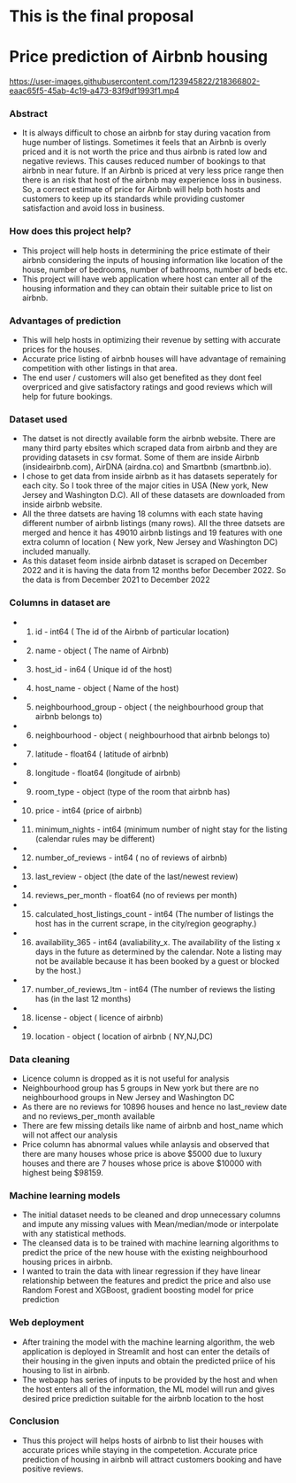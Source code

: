 # This is the final proposal

# **Price prediction of Airbnb housing**



https://user-images.githubusercontent.com/123945822/218366802-eaac65f5-45ab-4c19-a473-83f9df1993f1.mp4


### Abstract

- It is always difficult to chose an airbnb for stay during vacation from huge number of listings. Sometimes it feels that an Airbnb is overly priced and it is not worth the price and thus airbnb is rated low and negative reviews. This causes reduced number of bookings to that airbnb in near future. If an Airbnb is priced at very less price range then there is an risk that host of the airbnb may experience loss in business. So, a correct estimate of price for Airbnb will help both hosts and customers to keep up its standards while providing customer satisfaction and avoid loss in business.

### **How does this project help?**

- This project will help hosts in determining the price estimate of their airbnb considering the inputs of housing information like location of the house, number of bedrooms, number of bathrooms, number of beds etc. 
- This project will have web application where host can enter all of the housing information and they can obtain their suitable price to list on airbnb.

### **Advantages of prediction**

- This will help hosts in optimizing their revenue by setting with accurate prices for the houses. 
- Accurate price listing of airbnb houses will have advantage of remaining competition with other listings in that area.
- The end user / customers will also get benefited as they dont feel overpriced and give satisfactory ratings and good reviews which will help for future bookings.

### **Dataset used**

- The datset is not directly available form the airbnb website. There are many third party ebsites which scraped data from airbnb and they are providing datasets in csv format. Some of them are inside Airbnb (insideairbnb.com), AirDNA (airdna.co) and Smartbnb (smartbnb.io). 
- I chose to get data from inside airbnb as it has datasets seperately for each city. So I took three of the major cities in USA (New york, New Jersey and Washington D.C). All of these datasets are downloaded from inside airbnb website.
-  All the three datsets are having 18 columns with each state having different number of airbnb listings (many rows). All the three datsets are merged and hence it has 49010 airbnb listings and 19 features with one extra column of location ( New york, New Jersey and Washington DC) included manually.
-  As this dataset feom inside airbnb dataset is scraped on December 2022 and it is having the data from 12 months befor December 2022. So the data is from December 2021 to December 2022 

### Columns in dataset are
- 1)   id - int64  ( The id of the Airbnb of particular location)                         
- 2)   name - object  ( The name of Airbnb)                         
- 3)   host_id  - in64 ( Unique id of the host)
- 4)   host_name - object ( Name of the host)
- 5)   neighbourhood_group - object  ( the neighbourhood group that airbnb belongs to)
- 6)   neighbourhood - object ( neighbourhood that airbnb belongs to)
- 7.   latitude -  float64 ( latitude of airbnb)
- 8.   longitude - float64 (longitude of airbnb)
- 9.   room_type -  object (type of the room that airbnb has)
- 10.  price - int64  (price of airbnb)
- 11.  minimum_nights - int64  (minimum number of night stay for the listing (calendar rules may be different)
- 12.  number_of_reviews  - int64 ( no of reviews of airbnb)
- 13.  last_review  - object (the date of the last/newest review)
- 14.  reviews_per_month  -  float64 (no of reviews per month)
- 15.  calculated_host_listings_count -  int64  (The number of listings the host has in the current scrape, in the city/region geography.)
- 16.  availability_365 - int64  (avaliability_x. The availability of the listing x days in the future as determined by the calendar. Note a listing may not be available because it has been booked by a guest or blocked by the host.)
- 17.  number_of_reviews_ltm  - int64  (The number of reviews the listing has (in the last 12 months)
- 18.  license  - object ( licence of airbnb)
- 19.  location -  object ( location of airbnb ( NY,NJ,DC)

### **Data cleaning**

- Licence column is dropped as it is not useful for analysis
- Neighbourhood group has 5 groups in New york but there are no neighbourhood groups in New Jersey and Washington DC
- As there are no reviews for 10896 houses and hence no last_review date and no reviews_per_month available
- There are few missing details like name of airbnb and host_name which will not affect our analysis
-  Price column has abnormal values while anlaysis and observed that there are many houses whose price is above $5000 due to luxury houses and there are 7 houses whose price is above $10000 with highest being $98159.

### **Machine learning models**

- The initial dataset needs to be cleaned and drop unnecessary columns and impute any missing values with Mean/median/mode or interpolate with any statistical methods.
- The cleansed data is to be trained with machine learning algorithms to predict the price of the new house with the existing neighbourhood housing prices in airbnb.
- I wanted to train the data with linear regression if they have linear relationship between the features and predict the price and also use Random Forest and XGBoost, gradient boosting model for price prediction

### **Web deployment**

- After training the model with the machine learning algorithm, the web application is deployed in Streamlit and host can enter the details of their housing in the given inputs and obtain the predicted priice of his housing to list in airbnb.
- The webapp has series of inputs to be provided by the host and when the host enters all of the information, the ML model will run and gives desired price prediction suitable for the airbnb location to the host

### **Conclusion**

- Thus this project will helps hosts of airbnb to list their houses with accurate prices while staying in the competetion. Accurate price prediction of housing in airbnb will attract customers booking and have positive reviews.




